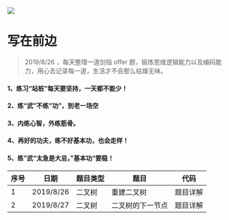![](https://github.com/luxiangqiang/JianZhi-Offer_JavaScript/blob/master/images/offer.png)

# 写在前边

> 2019/8/26 ，每天整理一道剑指 offer 题，锻炼思维逻辑能力以及编码能力，用心去记录每一道，生活才不会那么枯燥无味。

#### 1、练习“站桩”每天要坚持，一天都不能少！

#### 2、练“武”不练“功”，到老一场空

#### 3、内练心智，外练筋骨。

#### 4、再好的功夫，练不好基本功，也会走样！

#### 5、练”武“太急是大忌，”基本功“要稳！

| 序号 | 日期      | 题目类型 | 题目             | 代码     |
| ---- | --------- | -------- | ---------------- | -------- |
| 1    | 2019/8/26 | 二叉树   | 重建二叉树       | 题目详解 |
| 2    | 2019/8/27 | 二叉树   | 二叉树的下一节点 | 题目详解 |

